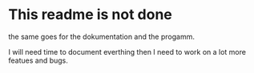 # This readme is not done
the same goes for the dokumentation and the progamm.

I will need time to document everthing then I need to work on a lot more featues and bugs.
